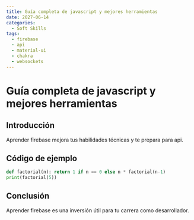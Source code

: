 ```yaml
---
title: Guía completa de javascript y mejores herramientas
date: 2027-06-14
categories:
  - Soft Skills
tags:
  - firebase
  - api
  - material-ui
  - chakra
  - websockets
---
```


# Guía completa de javascript y mejores herramientas

## Introducción

Aprender firebase mejora tus habilidades técnicas y te prepara para api.

## Código de ejemplo

```python
def factorial(n): return 1 if n == 0 else n * factorial(n-1)
print(factorial(5))
```

## Conclusión

Aprender firebase es una inversión útil para tu carrera como desarrollador.